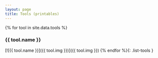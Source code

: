 ```yaml
---
layout: page
title: Tools (printables)
---
```


{% for tool in site.data.tools %}
### {{ tool.name }}
[![{{ tool.name }}]({{ tool.img }})]({{ tool.img }})
{% endfor %}{: .list-tools }
